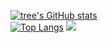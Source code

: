 [![tree's GitHub stats](https://github-readme-stats.vercel.app/api?username=yj666&hide=contribs,prs&show_icons=true&theme=radical)](https://github.com/anuraghazra/github-readme-stats)  
[![Top Langs](https://github-readme-stats.vercel.app/api/top-langs/?username=yj666&layout=compact)](https://github.com/anuraghazra/github-readme-stats)
![](https://visitor-badge.glitch.me/badge?page_id=yj666)
